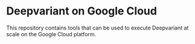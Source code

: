 # Deepvariant on Google Cloud

This repository contains tools that can be used to execute Deepvariant at scale on the Google Cloud platform.

